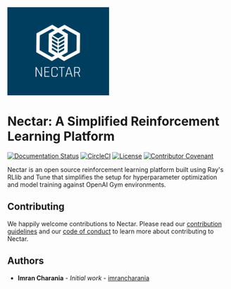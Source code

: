 <img src='https://github.com/nectar-ai/nectar/raw/main/docs/source/images/nectar_header_logo.png' height='200'>

# Nectar: A Simplified Reinforcement Learning Platform
[![Documentation Status](https://readthedocs.org/projects/nectarai/badge/?version=latest)](https://nectarai.readthedocs.io/en/latest/?badge=latest)
[![CircleCI](https://circleci.com/gh/nectar-ai/nectar/tree/main.svg?style=shield)](https://circleci.com/gh/nectar-ai/nectar/tree/main)
[![License](https://img.shields.io/badge/license-Apache%202-brightgreen.svg)](https://github.com/nectar-ai/nectar/blob/master/LICENSE)
[![Contributor Covenant](https://img.shields.io/badge/Contributor%20Covenant-2.1-4baaaa.svg)](code_of_conduct.md)

Nectar is an open source reinforcement learning platform built using Ray's RLlib and Tune that simplifies the setup for hyperparameter optimization and model training against OpenAI Gym environments.

## Contributing
We happily welcome contributions to Nectar. Please read our [contribution guidelines](https://github.com/nectar-ai/nectar/raw/main/CONTRIBUTING.md) and our [code of conduct](https://github.com/nectar-ai/nectar/raw/main/CODE_OF_CONDUCT.md) to learn more about contributing to Nectar.

## Authors
* **Imran Charania** - *Initial work* - [imrancharania](https://github.com/imrancharania)
